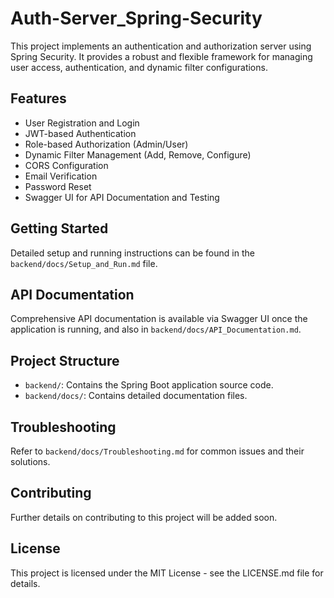 # Auth-Server_Spring-Security

This project implements an authentication and authorization server using Spring Security. It provides a robust and flexible framework for managing user access, authentication, and dynamic filter configurations.

## Features

*   User Registration and Login
*   JWT-based Authentication
*   Role-based Authorization (Admin/User)
*   Dynamic Filter Management (Add, Remove, Configure)
*   CORS Configuration
*   Email Verification
*   Password Reset
*   Swagger UI for API Documentation and Testing

## Getting Started

Detailed setup and running instructions can be found in the `backend/docs/Setup_and_Run.md` file.

## API Documentation

Comprehensive API documentation is available via Swagger UI once the application is running, and also in `backend/docs/API_Documentation.md`.

## Project Structure

*   `backend/`: Contains the Spring Boot application source code.
*   `backend/docs/`: Contains detailed documentation files.

## Troubleshooting

Refer to `backend/docs/Troubleshooting.md` for common issues and their solutions.

## Contributing

Further details on contributing to this project will be added soon.

## License

This project is licensed under the MIT License - see the LICENSE.md file for details.
